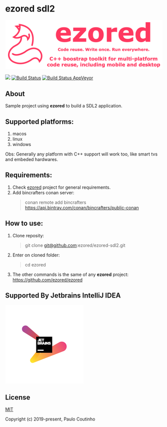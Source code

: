 # ezored sdl2

![](extras/images/doc-logo.png)

![](https://img.shields.io/github/repo-size/ezored/ezored-sdl2.svg)
[![Build Status](https://travis-ci.org/ezored/ezored-sdl2.svg?branch=master)](https://travis-ci.org/ezored/ezored-sdl2)
[![Build Status AppVeyor](https://ci.appveyor.com/api/projects/status/github/ezored/ezored-sdl2?svg=true)](https://ci.appveyor.com/project/PauloCoutinho/ezored-sdl2)

## About

Sample project using **ezored** to build a SDL2 application.

## Supported platforms:

1. macos
2. linux
3. windows

Obs: Generally any platform with C++ support will work too, like smart tvs and embeded hardwares.

## Requirements:

1. Check [ezored](https://github.com/ezored/ezored) project for general requirements.
2. Add bincrafters conan server:  
    > conan remote add bincrafters https://api.bintray.com/conan/bincrafters/public-conan

## How to use:

1. Clone reposity:  
    > git clone git@github.com:ezored/ezored-sdl2.git

2. Enter on cloned folder:  
    > cd ezored

3. The other commands is the same of any **ezored** project:  
    https://github.com/ezored/ezored    

## Supported By Jetbrains IntelliJ IDEA

![Supported By Jetbrains IntelliJ IDEA](extras/images/jetbrains-logo.png "Supported By Jetbrains IntelliJ IDEA")

## License

[MIT](http://opensource.org/licenses/MIT)

Copyright (c) 2019-present, Paulo Coutinho
